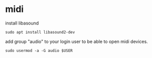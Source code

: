 # midi

install libasound

    sudo apt install libasound2-dev

add group "audio" to your login user to be able
to open midi devices.

    sudo usermod -a -G audio $USER
